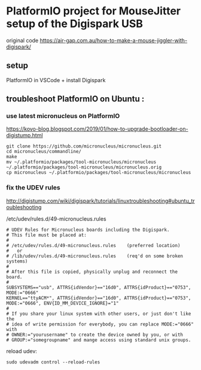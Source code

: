 
# PlatformIO project for MouseJitter setup of the Digispark USB

original code https://air-gap.com.au/how-to-make-a-mouse-jiggler-with-digispark/

## setup

PlatformIO in VSCode + install Digispark

## troubleshoot PlatformIO on Ubuntu :

### use latest micronucleus on PlatformIO
https://kovo-blog.blogspot.com/2019/01/how-to-upgrade-bootloader-on-digistump.html
```
git clone https://github.com/micronucleus/micronucleus.git
cd micronucleus/commandline/
make
mv ~/.platformio/packages/tool-micronucleus/micronucleus  ~/.platformio/packages/tool-micronucleus/micronucleus.orig
cp micronucleus ~/.platformio/packages/tool-micronucleus/micronucleus
```

### fix the UDEV rules

 http://digistump.com/wiki/digispark/tutorials/linuxtroubleshooting#ubuntu_troubleshooting

/etc/udev/rules.d/49-micronucleus.rules
```
# UDEV Rules for Micronucleus boards including the Digispark.
# This file must be placed at:
#
# /etc/udev/rules.d/49-micronucleus.rules    (preferred location)
#   or
# /lib/udev/rules.d/49-micronucleus.rules    (req'd on some broken systems)
#
# After this file is copied, physically unplug and reconnect the board.
#
SUBSYSTEMS=="usb", ATTRS{idVendor}=="16d0", ATTRS{idProduct}=="0753", MODE:="0666"
KERNEL=="ttyACM*", ATTRS{idVendor}=="16d0", ATTRS{idProduct}=="0753", MODE:="0666", ENV{ID_MM_DEVICE_IGNORE}="1"
#
# If you share your linux system with other users, or just don't like the
# idea of write permission for everybody, you can replace MODE:="0666" with
# OWNER:="yourusername" to create the device owned by you, or with
# GROUP:="somegroupname" and mange access using standard unix groups.
```

reload udev:
```
sudo udevadm control --reload-rules
```

